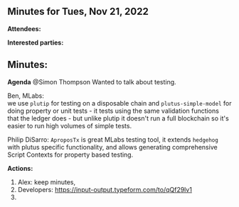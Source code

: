 ## Minutes for Tues, Nov 21, 2022

**Attendees:**

**Interested parties:**

## Minutes:

**Agenda** @Simon Thompson Wanted to talk about testing.

Ben, MLabs:  
we use `plutip` for testing on a disposable chain and `plutus-simple-model` for doing property or unit tests - it tests using the same validation functions that the ledger does - but unlike plutip it doesn't run a full blockchain so it's easier to run high volumes of simple tests.

Philip DiSarro: 
`AproposTx` is great MLabs testing tool, it extends `hedgehog` with plutus specific functionality, and allows generating comprehensive Script Contexts for property based testing.


**Actions:**
1. Alex: keep minutes,
2. Developers: https://input-output.typeform.com/to/qQf29lv1 
3. 
